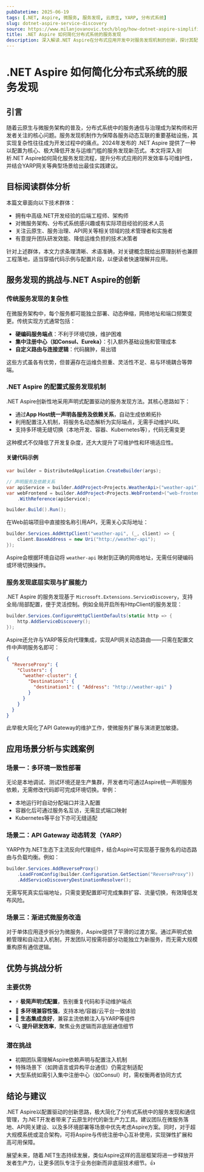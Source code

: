 ```yaml
---
pubDatetime: 2025-06-19
tags: [.NET, Aspire, 微服务, 服务发现, 云原生, YARP, 分布式系统]
slug: dotnet-aspire-service-discovery
source: https://www.milanjovanovic.tech/blog/how-dotnet-aspire-simplifies-service-discovery
title: .NET Aspire 如何简化分布式系统的服务发现
description: 深入解读.NET Aspire在分布式应用开发中对服务发现机制的创新，探讨其配置驱动的设计理念如何降低服务间通信复杂性，并结合实际案例分析其在API网关等场景下的应用优势。
---
```


# .NET Aspire 如何简化分布式系统的服务发现

## 引言

随着云原生与微服务架构的普及，分布式系统中的服务通信与治理成为架构师和开发者关注的核心问题。服务发现机制作为保障各服务动态互联的重要基础设施，其实现复杂性往往成为开发过程中的痛点。2024年发布的 .NET Aspire 提供了一种以配置为核心、极大降低开发与运维门槛的服务发现新范式。本文将深入剖析.NET Aspire如何简化服务发现流程，提升分布式应用的开发效率与可维护性，并结合YARP网关等典型场景给出最佳实践建议。

## 目标阅读群体分析

本篇文章面向以下技术群体：

- 拥有中高级.NET开发经验的后端工程师、架构师
- 对微服务架构、分布式系统感兴趣或有实际项目经验的技术人员
- 关注云原生、服务治理、API网关等相关领域的技术管理者和实施者
- 有意提升团队研发效能、降低运维负担的技术决策者

针对上述群体，本文力求条理清晰、术语准确，对关键概念既给出原理剖析也兼顾工程落地，适当穿插代码示例与配置片段，以便读者快速理解并应用。

## 服务发现的挑战与.NET Aspire的创新

### 传统服务发现的复杂性

在微服务架构中，每个服务都可能独立部署、动态伸缩，网络地址和端口频繁变更。传统实现方式通常包括：

- **硬编码服务端点**：不利于环境切换，维护困难
- **集中注册中心（如Consul、Eureka）**：引入额外基础设施和管理成本
- **自定义路由与连接逻辑**：代码臃肿，易出错

这些方式虽各有优势，但普遍存在运维负担重、灵活性不足、易与环境耦合等弊端。

### .NET Aspire 的配置式服务发现机制

.NET Aspire创新性地采用声明式配置驱动的服务发现方法。其核心思路如下：

- 通过**App Host统一声明各服务及依赖关系**，自动生成依赖拓扑
- 利用配置注入机制，将服务名动态解析为实际端点，无需手动维护URL
- 支持多环境无缝切换（本地开发、容器、Kubernetes等），代码无需变更

这种模式不仅降低了开发复杂度，还大大提升了可维护性和环境适应性。

#### 关键代码示例

```csharp
var builder = DistributedApplication.CreateBuilder(args);

// 声明服务及依赖关系
var apiService = builder.AddProject<Projects.WeatherApi>("weather-api");
var webFrontend = builder.AddProject<Projects.WebFrontend>("web-frontend")
    .WithReference(apiService);

builder.Build().Run();
```

在Web前端项目中直接按名称引用API，无需关心实际地址：

```csharp
builder.Services.AddHttpClient("weather-api", (_, client) => {
    client.BaseAddress = new Uri("http://weather-api");
});
```

Aspire会根据环境自动将 `weather-api` 映射到正确的网络地址，无需任何硬编码或环境切换操作。

### 服务发现底层实现与扩展能力

.NET Aspire 的服务发现基于 `Microsoft.Extensions.ServiceDiscovery`，支持全局/局部配置，便于灵活控制。例如全局开启所有HttpClient的服务发现：

```csharp
builder.Services.ConfigureHttpClientDefaults(static http => {
    http.AddServiceDiscovery();
});
```

Aspire还允许与YARP等反向代理集成，实现API网关动态路由——只需在配置文件中声明服务名即可：

```json
{
  "ReverseProxy": {
    "Clusters": {
      "weather-cluster": {
        "Destinations": {
          "destination1": { "Address": "http://weather-api" }
        }
      }
    }
  }
}
```

此举极大简化了API Gateway的维护工作，使微服务扩展与演进更加敏捷。

## 应用场景分析与实践案例

### 场景一：多环境一致性部署

无论是本地调试、测试环境还是生产集群，开发者均可通过Aspire统一声明服务依赖，无需修改代码即可完成环境切换。举例：

- 本地运行时自动分配端口并注入配置
- 容器化后可通过服务名互访，无需显式端口映射
- Kubernetes等平台下亦可无缝适配

### 场景二：API Gateway 动态转发（YARP）

YARP作为.NET生态下主流反向代理组件，结合Aspire可实现基于服务名的动态路由与负载均衡。例如：

```csharp
builder.Services.AddReverseProxy()
    .LoadFromConfig(builder.Configuration.GetSection("ReverseProxy"))
    .AddServiceDiscoveryDestinationResolver();
```

无需写死真实后端地址，只需变更配置即可完成集群扩容、流量切换，有效降低发布风险。

### 场景三：渐进式微服务改造

对于单体应用逐步拆分为微服务，Aspire提供了平滑的过渡方案。通过声明式依赖管理和自动注入机制，开发团队可按需将部分功能独立为新服务，而无需大规模重构原有通信逻辑。

## 优势与挑战分析

### 主要优势

- ⚡ **极简声明式配置**，告别重复代码和手动维护端点
- 🔄 **多环境兼容性强**，支持本地/容器/云平台一致体验
- 🤝 **生态集成良好**，兼容主流依赖注入与YARP等组件
- 🔍 **提升研发效率**，聚焦业务逻辑而非底层通信细节

### 潜在挑战

- 初期团队需理解Aspire依赖声明与配置注入机制
- 特殊场景下（如跨语言或异构平台通信）仍需定制适配
- 大型系统如需引入集中注册中心（如Consul）时，需权衡两者协同方式

## 结论与建议

.NET Aspire以配置驱动的创新思路，极大简化了分布式系统中的服务发现和通信管理，为.NET开发者带来了云原生时代的新生产力工具。建议团队在微服务落地、API网关建设、以及多环境部署等场景中优先考虑Aspire方案。同时，对于超大规模系统或混合架构，可将Aspire与传统注册中心互补使用，实现弹性扩展和高可用保障。

展望未来，随着.NET生态持续发展，类似Aspire这样的高层框架将进一步释放开发者生产力，让更多团队专注于业务创新而非底层技术细节。👍
